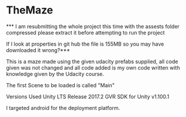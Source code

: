 # TheMaze
*** I am resubmitting the whole project this time with the assests folder compressed please extract it before attempting to run the project


If I look at properties in git hub the file is 155MB so you may have downloaded it wrong?***

 

This is a maze made using the given udacity prefabs supplied, all code given was not changed and all code added is my own code written with knowledge given by the Udacity course.

The first Scene to be loaded is called "Main"

Versions Used
Unity LTS Release 2017.2
GVR SDK for Unity v1.100.1

I targeted android for the deployment platform.